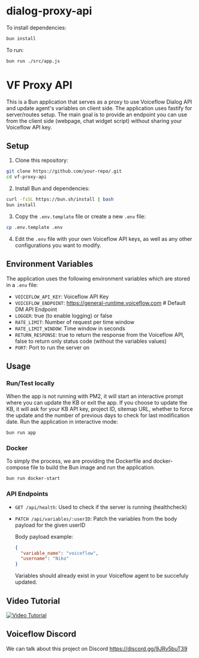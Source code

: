# dialog-proxy-api

To install dependencies:

```bash
bun install
```

To run:

```bash
bun run ./src/app.js
```

# VF Proxy API

This is a Bun application that serves as a proxy to use Voiceflow Dialog API and update agent's variables on client side. The application uses fastify for server/routes setup.
The main goal is to provide an endpoint you can use from the client side (webpage, chat widget script) without sharing your Voiceflow API key.

## Setup

1. Clone this repository:

```bash
git clone https://github.com/your-repo/.git
cd vf-proxy-api
```

2. Install Bun and dependencies:

```bash
curl -fsSL https://bun.sh/install | bash
bun install
```

3. Copy the `.env.template` file or create a new `.env` file:

```bash
cp .env.template .env
```

4. Edit the `.env` file with your own Voiceflow API keys, as well as any other configurations you want to modify.

## Environment Variables

The application uses the following environment variables which are stored in a `.env` file:

- `VOICEFLOW_API_KEY`: Voiceflow API Key
- `VOICEFLOW_ENDPOINT`: https://general-runtime.voiceflow.com # Default DM API Endpoint
- `LOGGER`: true (to enable logging) or false
- `RATE_LIMIT`: Number of request per time window
- `RATE_LIMIT_WINDOW`: Time window in seconds
- `RETURN_RESPONSE`: true to return the response from the Voiceflow API, false to return only status code (without the variables values)
- `PORT`: Port to run the server on


## Usage

### Run/Test locally

When the app is not running with PM2, it will start an interactive prompt where you can update the KB or exit the app. If you choose to update the KB, it will ask for your KB API key, project ID, sitemap URL, whether to force the update and the number of previous days to check for last modification date.
Run the application in interactive mode:

```bash
bun run app
```

### Docker

To simply the process, we are providing the Dockerfile and docker-compose file to build the Bun image and run the application.

```bash
bun run docker-start
```

### API Endpoints

- `GET /api/health`: Used to check if the server is running (healthcheck)

- `PATCH /api/variables/:userID`: Patch the variables from the body payload for the given userID

  Body payload example:

  ```json
  {
    "variable_name": "voiceflow",
    "username": "Niko"
  }
  ```

  Variables should already exist in your Voiceflow agent to be succefuly updated.


## Video Tutorial

[![Video Tutorial](https://img.youtube.com/vi/NaeWfDCNmMM/0.jpg)](https://youtu.be/NaeWfDCNmMM)


## Voiceflow Discord

We can talk about this project on Discord
https://discord.gg/9JRv5buT39

